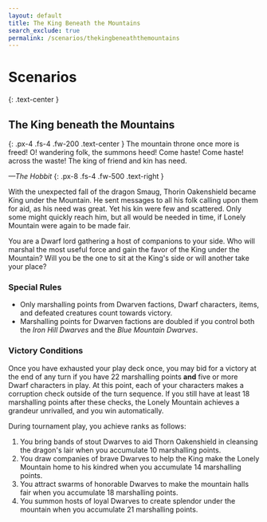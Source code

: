 ```yaml
---
layout: default
title: The King Beneath the Mountains
search_exclude: true
permalink: /scenarios/thekingbeneaththemountains
---
```


# Scenarios

{: .text-center }
## The King beneath the Mountains

{: .px-4 .fs-4 .fw-200 .text-center }
The mountain throne once more is freed!
O! wandering folk, the summons heed!
Come haste! Come haste! across the waste!
The king of friend and kin has need.

_—The Hobbit_
{: .px-8 .fs-4 .fw-500 .text-right }

With the unexpected fall of the dragon Smaug, Thorin Oakenshield became King under the Mountain. He sent messages to all his folk calling upon them for aid, as his need was great. Yet his kin were few and scattered. Only some might quickly reach him, but all would be needed in time, if Lonely Mountain were again to be made fair.

You are a Dwarf lord gathering a host of companions to your side. Who will marshal the most useful force and gain the favor of the King under the Mountain? Will you be the one to sit at the King's side or will another take your place?

### Special Rules
- Only marshalling points from Dwarven factions, Dwarf characters, items, and defeated creatures count towards victory.
- Marshalling points for Dwarven factions are doubled if you control both the _Iron Hill Dwarves_ and the _Blue Mountain Dwarves_.

### Victory Conditions

Once you have exhausted your play deck once, you may bid for a victory at the end of any turn if you have 22 marshalling points **and** five or more Dwarf characters in play. At this point, each of your characters makes a corruption check outside of the turn sequence. If you still have at least 18 marshalling points after these checks, the Lonely Mountain achieves a grandeur unrivalled, and you win automatically. 

During tournament play, you achieve ranks as follows: 
1. You bring bands of stout Dwarves to aid Thorn Oakenshield in cleansing the dragon's lair when you accumulate 10 marshalling points. 
2. You draw companies of brave Dwarves to help the King make the Lonely Mountain home to his kindred when you accumulate 14 marshalling points. 
3. You attract swarms of honorable Dwarves to make the mountain halls fair when you accumulate 18 marshalling points. 
4. You summon hosts of loyal Dwarves to create splendor under the mountain when you accumulate 21 marshalling points.
